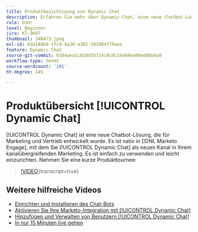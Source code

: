 ```yaml
---
title: Produktbesichtigung von Dynamic Chat
description: Erfahren Sie mehr über Dynamic Chat, eine neue Chatbot-Lösung, die von Adobe für Marketing und Vertrieb entwickelt wurde.
role: User
level: Beginner
jira: KT-9697
thumbnail: 340473.jpeg
exl-id: 6da18db9-1fc9-4a30-a302-102904f79aee
feature: Dynamic Chat
source-git-commit: 63d4aea1c818d35724c0cdc14e69ea00eb06b4a0
workflow-type: tm+mt
source-wordcount: '101'
ht-degree: 14%

---
```


# Produktübersicht [!UICONTROL Dynamic Chat]

[!UICONTROL Dynamic Chat]  ist eine neue Chatbot-Lösung, die für Marketing und Vertrieb entwickelt wurde. Es ist nativ in [!DNL Marketo Engage], mit dem Sie [!UICONTROL Dynamic Chat]  als neuen Kanal in Ihrem kanalübergreifenden Marketing. Es ist einfach zu verwenden und leicht einzurichten. Nehmen Sie eine kurze Produkttournee:

>[!VIDEO](https://video.tv.adobe.com/v/340473/?quality=12&learn=on){transcript=true}

## Weitere hilfreiche Videos

* [Einrichten und Installieren des Chat-Bots](setup.md)
* [Aktivieren Sie Ihre Marketo-Integration mit [!UICONTROL Dynamic Chat]](marketo-integration.md)
* [Hinzufügen und Verwalten von Benutzern [!UICONTROL Dynamic Chat]](user-management.md)
* [In nur 15 Minuten live gehen](go-live-in-15-minutes.md)
